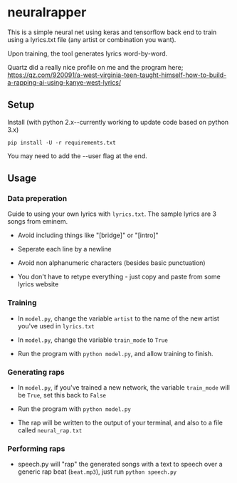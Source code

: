 # neuralrapper
This is a simple neural net using keras and tensorflow back end to train using a lyrics.txt file (any artist or combination you want).

Upon training, the tool generates lyrics word-by-word.

Quartz did a really nice profile on me and the program here; https://qz.com/920091/a-west-virginia-teen-taught-himself-how-to-build-a-rapping-ai-using-kanye-west-lyrics/

## Setup

Install (with python 2.x--currently working to update code based on python 3.x)

    pip install -U -r requirements.txt 

You may need to add the --user flag at the end.

## Usage

### Data preperation

Guide to using your own lyrics with `lyrics.txt`. The sample lyrics are 3 songs from eminem.

* Avoid including things like "[bridge]" or "[intro]" 

* Seperate each line by a newline

* Avoid non alphanumeric characters (besides basic punctuation)

* You don't have to retype everything - just copy and paste from some lyrics website

### Training

* In `model.py`, change the variable `artist` to the name of the new artist you've used in `lyrics.txt`

* In `model.py`, change the variable `train_mode` to `True`

* Run the program with `python model.py`, and allow training to finish.

### Generating raps

* In `model.py`, if you've trained a new network, the variable `train_mode` will be `True`, set this back to `False`

* Run the program with `python model.py`

* The rap will be written to the output of your terminal, and also to a file called `neural_rap.txt`

### Performing raps

* speech.py will "rap" the generated songs with a text to speech over a generic rap beat (`beat.mp3`), just run `python speech.py`
